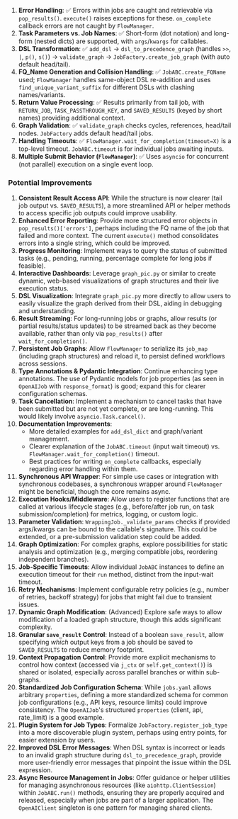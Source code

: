 1.  **Error Handling**: ✅ Errors within jobs are caught and retrievable via `pop_results()`. `execute()` raises exceptions for these. `on_complete` callback errors are not caught by `FlowManager`.
2.  **Task Parameters vs. Job Names**: ✅ Short-form (dot notation) and long-form (nested dicts) are supported, with `args`/`kwargs` for callables.
3.  **DSL Transformation**: ✅ `add_dsl` -> `dsl_to_precedence_graph` (handles `>>`, `|`, `p()`, `s()`) -> `validate_graph` -> `JobFactory.create_job_graph` (with auto default head/tail).
4.  **FQ_Name Generation and Collision Handling**: ✅ `JobABC.create_FQName` used; `FlowManager` handles same-object DSL re-addition and uses `find_unique_variant_suffix` for different DSLs with clashing names/variants.
5.  **Return Value Processing**: ✅ Results primarily from tail job, with `RETURN_JOB`, `TASK_PASSTHROUGH_KEY`, and `SAVED_RESULTS` (keyed by short names) providing additional context.
6.  **Graph Validation**: ✅ `validate_graph` checks cycles, references, head/tail nodes. `JobFactory` adds default head/tail jobs.
7.  **Handling Timeouts**: ✅ `FlowManager.wait_for_completion(timeout=X)` is a top-level timeout. `JobABC.timeout` is for individual jobs awaiting inputs.
8.  **Multiple Submit Behavior (`FlowManager`)**: ✅ Uses `asyncio` for concurrent (not parallel) execution on a single event loop.

### Potential Improvements

1.  **Consistent Result Access API**: While the structure is now clearer (tail job output vs. `SAVED_RESULTS`), a more streamlined API or helper methods to access specific job outputs could improve usability.
2.  **Enhanced Error Reporting**: Provide more structured error objects in `pop_results()['errors']`, perhaps including the FQ name of the job that failed and more context. The current `execute()` method consolidates errors into a single string, which could be improved.
3.  **Progress Monitoring**: Implement ways to query the status of submitted tasks (e.g., pending, running, percentage complete for long jobs if feasible).
4.  **Interactive Dashboards**: Leverage `graph_pic.py` or similar to create dynamic, web-based visualizations of graph structures and their live execution status.
5.  **DSL Visualization**: Integrate `graph_pic.py` more directly to allow users to easily visualize the graph derived from their DSL, aiding in debugging and understanding.
6.  **Result Streaming**: For long-running jobs or graphs, allow results (or partial results/status updates) to be streamed back as they become available, rather than only via `pop_results()` after `wait_for_completion()`.
7.  **Persistent Job Graphs**: Allow `FlowManager` to serialize its `job_map` (including graph structures) and reload it, to persist defined workflows across sessions.
8.  **Type Annotations & Pydantic Integration**: Continue enhancing type annotations. The use of Pydantic models for job properties (as seen in `OpenAIJob` with `response_format`) is good; expand this for clearer configuration schemas.
9.  **Task Cancellation**: Implement a mechanism to cancel tasks that have been submitted but are not yet complete, or are long-running. This would likely involve `asyncio.Task.cancel()`.
10. **Documentation Improvements**:
    *   More detailed examples for `add_dsl_dict` and graph/variant management.
    *   Clearer explanation of the `JobABC.timeout` (input wait timeout) vs. `FlowManager.wait_for_completion()` timeout.
    *   Best practices for writing `on_complete` callbacks, especially regarding error handling within them.
11. **Synchronous API Wrapper**: For simple use cases or integration with synchronous codebases, a synchronous wrapper around `FlowManager` might be beneficial, though the core remains async.
12. **Execution Hooks/Middleware**: Allow users to register functions that are called at various lifecycle stages (e.g., before/after job run, on task submission/completion) for metrics, logging, or custom logic.
13. **Parameter Validation**: `WrappingJob._validate_params` checks if provided args/kwargs can be bound to the callable's signature. This could be extended, or a pre-submission validation step could be added.
14. **Graph Optimization**: For complex graphs, explore possibilities for static analysis and optimization (e.g., merging compatible jobs, reordering independent branches).
15. **Job-Specific Timeouts**: Allow individual `JobABC` instances to define an execution timeout for their `run` method, distinct from the input-wait timeout.
16. **Retry Mechanisms**: Implement configurable retry policies (e.g., number of retries, backoff strategy) for jobs that might fail due to transient issues.
17. **Dynamic Graph Modification**: (Advanced) Explore safe ways to allow modification of a loaded graph structure, though this adds significant complexity.
18. **Granular `save_result` Control**: Instead of a boolean `save_result`, allow specifying *which* output keys from a job should be saved to `SAVED_RESULTS` to reduce memory footprint.
19. **Context Propagation Control**: Provide more explicit mechanisms to control how context (accessed via `j_ctx` or `self.get_context()`) is shared or isolated, especially across parallel branches or within sub-graphs.
20. **Standardized Job Configuration Schema**: While `jobs.yaml` allows arbitrary `properties`, defining a more standardized schema for common job configurations (e.g., API keys, resource limits) could improve consistency. The `OpenAIJob`'s structured `properties` (client, api, rate_limit) is a good example.
21. **Plugin System for Job Types**: Formalize `JobFactory.register_job_type` into a more discoverable plugin system, perhaps using entry points, for easier extension by users.
22. **Improved DSL Error Messages**: When DSL syntax is incorrect or leads to an invalid graph structure during `dsl_to_precedence_graph`, provide more user-friendly error messages that pinpoint the issue within the DSL expression.
23. **Async Resource Management in Jobs**: Offer guidance or helper utilities for managing asynchronous resources (like `aiohttp.ClientSession`) within `JobABC.run()` methods, ensuring they are properly acquired and released, especially when jobs are part of a larger application. The `OpenAIClient` singleton is one pattern for managing shared clients.
